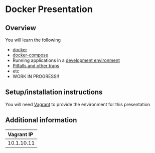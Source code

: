 # Docker Presentation

## Overview
You will learn the following
* [docker](https://www.docker.com/)
* [docker-compose](https://docs.docker.com/compose/)
* Running applications in a [development environment](https://pbs.twimg.com/media/Ca4iAN7UUAAIB_0.jpg:large)
* [Pitfalls and other traps](http://www.gunaxin.com/wp-content/uploads/2013/04/gators2.jpg)
* etc
* WORK IN PROGRESS!!

## Setup/installation instructions
You will need [Vagrant](https://www.vagrantup.com/downloads.html) to provide the environment for this presentation

## Additional information
|Vagrant IP|
|:---|
|10.1.10.11|
